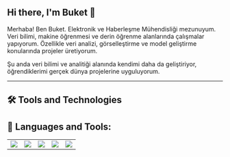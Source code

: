 ## Hi there, I'm Buket 👋

Merhaba! Ben Buket. Elektronik ve Haberleşme Mühendisliği mezunuyum. Veri bilimi, makine öğrenmesi ve derin öğrenme alanlarında çalışmalar yapıyorum. Özellikle veri analizi, görselleştirme ve model geliştirme konularında projeler üretiyorum.  

Şu anda veri bilimi ve analitiği alanında kendimi daha da geliştiriyor, öğrendiklerimi gerçek dünya projelerine uyguluyorum.

---

## 🛠️ Tools and Technologies

## 🚀 Languages and Tools:

<table>
<tr>
<td><img src="https://img.shields.io/badge/Python-3776AB?style=for-the-badge&logo=python&logoColor=white"/></td>
<td><img src="https://img.shields.io/badge/SQL-4479A1?style=for-the-badge&logo=mysql&logoColor=white"/></td>
<td><img src="https://img.shields.io/badge/Pandas-150458?style=for-the-badge&logo=pandas&logoColor=white"/></td>
<td><img src="https://img.shields.io/badge/NumPy-013243?style=for-the-badge&logo=numpy&logoColor=white"/></td>
<td><img src="https://img.shields.io/badge/PowerBI-F2C811?style=for-the-badge&logo=powerbi&logoColor=black"/></td>
</tr>
</table>



<!--
**BuketOzdamar/BuketOzdamar** is a ✨ _special_ ✨ repository because its `README.md` (this file) appears on your GitHub profile.

Here are some ideas to get you started:

- 🔭 I’m currently working on ...
- 🌱 I’m currently learning ...
- 👯 I’m looking to collaborate on ...
- 🤔 I’m looking for help with ...
- 💬 Ask me about ...
- 📫 How to reach me: ...
- 😄 Pronouns: ...
- ⚡ Fun fact: ...
-->
